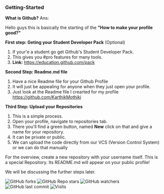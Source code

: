 ### Getting-Started

**What is Github?**
Ans: 

Hello guys this is basically the starting of the **"How to make your profile good?"**

**First step: Geting your Student Developer Pack** (Optional)
1. If your'e a student go get Github's Student Developer Pack.
2. This gives you #pro features for many tools.
3. **Link:** https://education.github.com/pack

**Second Step: Readme.md file**
1. Have a nice Readme file for your Github Profile
2. It will just be appealing for anyone when they just open your profile.
3. Just look at the Readme file I crearted for my profile https://github.com/KarthikMothiki

**Third Step: Upload your Repositories**
1. This is a simple process.
2. Open your profile, navigate to repositories tab.
3. There you'll find a green button, named **New** click on that and give a name for your repository.
4. It can be private or public. 
5. We can upload the code directly from our VCS (Version Control System) or we can do that manually

For the overview, create a new repository with your username itself. This is a special Repository. Its README.md will appear on your public profile! 

We will be discussing the further steps later.

![GitHub forks](https://img.shields.io/github/forks/Techno-Philes/Getting-Started?logo=Forks&style=social)
![GitHub Repo stars](https://img.shields.io/github/stars/Techno-Philes/Getting-Started?style=social)
![GitHub watchers](https://img.shields.io/github/watchers/Techno-Philes/Getting-Started?logo=Watchers&?style=social)
![GitHub last commit](https://img.shields.io/github/last-commit/Techno-Philes/Getting-Started?style=plastic&logo=appveyor)
![Visits](http://estruyf-github.azurewebsites.net/api/VisitorHit?user=Technophiles&repo=Getting-Started-visitors-badge&countColorcountColor&countColor=%237B1E7A?style=social)

